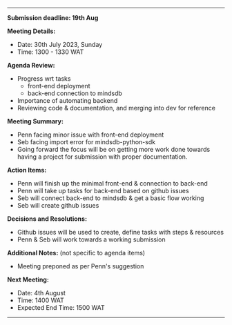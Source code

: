 
---
**Submission deadline: 19th Aug**

**Meeting Details:**

- Date: 30th July 2023, Sunday
- Time: 1300 - 1330 WAT

**Agenda Review:**

- Progress wrt tasks
  - front-end deployment
  - back-end connection to mindsdb
- Importance of automating backend
- Reviewing code & documentation, and merging into dev for reference

**Meeting Summary:**

-  Penn facing minor issue with front-end deployment
-  Seb facing import error for mindsdb-python-sdk
-  Going forward the focus will be on getting more work done towards having a project for submission with proper documentation. 

**Action Items:**

- Penn will finish up the minimal front-end & connection to back-end
- Penn will take up tasks for back-end based on github issues
- Seb will connect back-end to mindsdb & get a basic flow working
- Seb will create github issues

**Decisions and Resolutions:**

- Github issues will be used to create, define tasks with steps & resources
- Penn & Seb will work towards a working submission

**Additional Notes:** (not specific to agenda items) 

- Meeting preponed as per Penn's suggestion

**Next Meeting:**

- Date: 4th August
- Time: 1400 WAT
- Expected End Time: 1500 WAT

---
